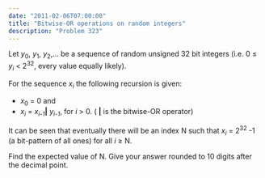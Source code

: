 ```yaml
---
date: "2011-02-06T07:00:00"
title: "Bitwise-OR operations on random integers"
description: "Problem 323"
---
```


<p>Let <var>y</var><sub>0</sub>, <var>y</var><sub>1</sub>, <var>y</var><sub>2</sub>,... be a sequence of random unsigned 32 bit integers
(i.e. 0 ≤ <var>y<sub>i</sub></var> &lt; 2<sup>32</sup>, every value equally likely).</p>
<p>For the sequence <var>x<sub>i</sub></var> the following recursion is given:</p><ul><li><var>x</var><sub>0</sub> = 0 and</li>
<li><var>x<sub>i</sub></var> = <var>x</var><sub><var>i</var>-<i>1</i></sub><b>|</b> <var>y</var><sub><var>i</var>-<i>1</i></sub>, for <var>i</var> &gt; 0. ( <b>|</b> is the bitwise-OR operator)</li>
</ul><p>It can be seen that eventually there will be an index N such that <var>x<sub>i</sub></var> = 2<sup>32</sup> -1 (a bit-pattern of all ones) for all <var>i</var> ≥ N.</p>
<p>Find the expected value of N. 
Give your answer rounded to 10 digits after the decimal point.</p>

